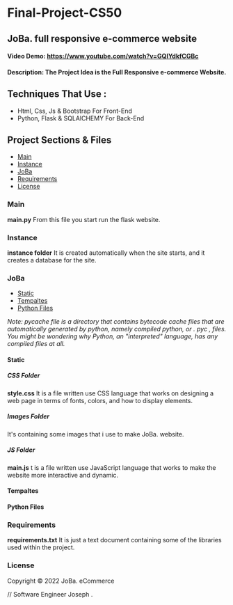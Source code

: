 # Final-Project-CS50

## JoBa. full responsive e-commerce website

#### Video Demo:  <https://www.youtube.com/watch?v=GQIYdkfCGBc>
#### Description: The Project Idea is the Full Responsive e-commerce Website.
## Techniques That Use :

- Html, Css, Js & Bootstrap For Front-End
- Python, Flask & SQLAlCHEMY For Back-End

## Project Sections & Files

- [Main](#main)
- [Instance](#instance)
- [JoBa](#joba)
- [Requirements](#requirements)
- [License](#license)

### Main

**main.py** From this file you start run the flask website.

### Instance

**instance folder** It is created automatically when the site starts, and it creates a database for the site.

### JoBa

- [Static](#static)
- [Tempaltes](#tempaltes)
- [Python Files](#python-files)

*Note: pycache file is a directory that contains bytecode cache files that are automatically generated by python, namely compiled python, or . pyc , files. You might be wondering why Python, an "interpreted" language, has any compiled files at all.*

#### Static

##### CSS Folder

**style.css** It is a file written use CSS language that works on designing a web page in terms of fonts, colors, and how to display elements.

##### Images Folder

It's containing some images that i use to make JoBa. website.

##### JS Folder

**main.js** t is a file written use JavaScript language that works to make the website more interactive and dynamic.

#### Tempaltes

#### Python Files

### Requirements

**requirements.txt** It is just a text document containing some of the libraries used within the project.

### License

Copyright © 2022 JoBa. eCommerce

// Software Engineer Joseph .
